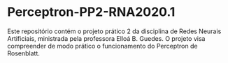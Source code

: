 # Perceptron-PP2-RNA2020.1
 Este repositório contém o projeto prático 2 da disciplina de Redes Neurais Artificiais, ministrada pela professora Elloá B. Guedes. O projeto visa compreender de modo prático o funcionamento do Perceptron de Rosenblatt.
